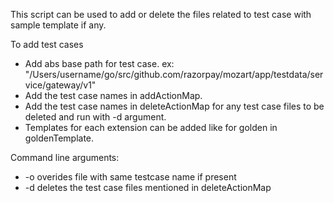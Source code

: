This script can be used to add or delete the files related to test case with sample template if any.

To add test cases
* Add abs base path for test case. ex: "/Users/username/go/src/github.com/razorpay/mozart/app/testdata/service/gateway/v1"
* Add the test case names in addActionMap.
* Add the test case names in deleteActionMap for any test case files to be deleted and run with -d argument.
* Templates for each extension can be added like for golden in goldenTemplate.

Command line arguments:
* -o overides file with same testcase name if present
* -d deletes the test case files mentioned in deleteActionMap
